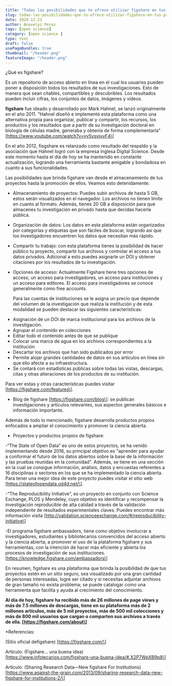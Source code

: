 ```yaml
---
title: "Todas las posibilidades que te ofrece utilizar figshare en tus proyectos"
slug: todas-las-posibilidades-que-te-ofrece-utilizar-figshare-en-tus-proyectos
date: 2020-12-21
author: Anavelyz Pérez
tags: [open science]
category: [open science ]
type: text
draft: false
usePageBundles: true
thumbnail: "/header.png"
featureImage: "/header.png"
---
```



<!-- # Todas las posibilidades que te ofrece utilizar figshare en tus proyectos -->



¿Qué es figshare?

Es un repositorio de acceso abierto en línea en el cual los usuarios pueden
poner a disposición todos los resultados de sus investigaciones. Esto de manera
que sean citables, compartibles y descubribles. Los resultados pueden incluir
cifras, los conjuntos de datos, imágenes y vídeos.

<!-- TEASER_END -->

**figshare** fue ideado y desarrollado por Mark Hahnel, se lanzó originalmente en el
año 2011. "Hahnel diseñó e implementó esta plataforma como una alternativa
propia para organizar, publicar y compartir, los recursos, los productos y los
resultados que a partir de su investigación doctoral en biología de células
madre, generaba y obtenía de forma complementaría"
\[https://www.youtube.com/watch?v=yy5vsviuyF4\]

En el año 2012, fisgshare es relanzado como resultado del respaldo y la
asociación que Hahnel logró con la empresa inglesa Digital Science. Desde este
momento hasta el día de hoy se ha mantenido en constante actualización, logrando
una herramienta bastante amigable y bondadosa en cuanto a sus funcionalidades.

Las posibilidades que brinda figshare van desde el almacenamiento de tus
proyectos hasta la promoción de ellos. Veamos esto detenidamente.

- Almacenamiento de proyectos: Puedes subir archivos de hasta 5 GB, estos serán
  visualizados en el navegador. Los archivos no tienen límite en cuanto al
  formato. Además, tienes 20 GB a disposición para que almacenes tu
  investigación en privado hasta que decidas hacerla pública.

- Organización de datos: Los datos en esta plataforma están organizados por
  categorías y etiquetas que son fáciles de buscar, logrando así que los
  investigadores encuentren los datos que necesitan más rápido.

- Compartir tu trabajo: con esta plataforma tienes la posibilidad de hacer público
  tu proyecto, compartir tus archivos y controlar el acceso a tus datos privados.
  Adicional a esto puedes asignarle un DOI y obtener citaciones por los resultados
  de tu investigación.

- Opciones de acceso: Actualmente Figshare tiene tres opciones de acceso, un
  acceso para investigadores, un acceso para instituciones  y un acceso para
  editores. El acceso para investigadores se conoce generalmente como free
  accounts.

  Para las cuentas de instituciones se le asigna un precio que depende del
  volumen de la investigación que realiza la institución y de esta modalidad se
  pueden destacar las siguientes características:

* Asignación de un DOI de marca institucional para los archivos de la
  investigación.
* Agrupar el contenido en colecciones
* Editar todo el contenido antes de que se publique
* Colocar una marca de agua en los archivos correspondientes a la institución
* Descartar los archivos que han sido publicados por error
* Permite alojar grandes cantidades de datos en sus artículos en
  línea sin que ello afecte a su infraestructura.
* Se contará con estadísticas públicas sobre todas las vistas, descargas,
  citas y otras alteraciones de los productos de su institución.

Para ver estas y otras características puedes visitar
\[https://figshare.com/features\].

- Blog de figshare \[https://figshare.com/blog\]: se publican investigaciones y
  artículos relevantes, sus aspectos generales básicos e información importante.

Además de todo lo mencionado, figshare desarrolla productos propios enfocados a
ampliar el conocimiento y promover la ciencia abierta.

- Proyectos y productos propios de figshare:

-“The State of Open Data” es uno de estos proyectos, se ha venido implementando
desde 2016, su principal objetivo es "aprender para ayudar a conformar el
futuro de los datos abiertos sobre la base de la información y las pruebas
reunidas en la comunidad". Además, se tiene en una sección en la cual se
consigue información, análisis, datos y encuestas referentes a 16 disciplinas
o sectores en los que se ha implementado la ciencia abierta. Para tener una
mejor idea de este proyecto puedes visitar el sitio web
\[https://stateofopendata.od4d.net/\].

-"The Reproducibility Initiative”, es un proyecto en conjunto con Science
Exchange, PLOS y Mendeley, cuyo objetivo es identificar y recompensar la
investigación reproducible de alta calidad a través de la validación
independiente de resultados experimentales claves. Puedes encontrar más
información visita
\[http://validation.scienceexchange.com/#/reproducibility-initiative\]

-El programa figshare ambassadors, tiene como objetivo involucrar a
investigadores, estudiantes y bibliotecarios convencidos del acceso abierto y la
ciencia abierta, a promover el uso de la plataforma figshare y sus herramientas,
con la intención de hacer más eficiente y abierta los procesos de investigación
de sus instituciones. \[https://knowledge.figshare.com/ambassadors\]

En resumen, figshare es una plataforma que brinda la posibilidad de que tus
proyectos estén en un sitio seguro, sea visualizado por una gran cantidad de
personas interesadas, logre ser citado y si necesitas adjuntar archivos de gran
tamaño no exista problema; se puede catalogar como una herramienta que facilita
y ayuda al crecimiento del conocimiento.

**Al día de hoy, figshare ha recibido más de 26 millones de page views y más de
7.5 millones de descargas, tiene en su plataforma más de 2 millones artículos,
más de 5 mil proyectos, más de 500 mil colecciones y más de 800 mil usuarios que
cargan o comparten sus archivos a través de ella. \[https://figshare.com/about\]**

\*Referencias:

(Sitio oficial defigshare) \[https://figshare.com/\]

Artículo: (Figshare… una buena idea)
\[https://www.infotecarios.com/figshare-una-buena-idea/#.X2P7WpXB9p8\]

Artículo: (Sharing Research Data—New figshare For
Institutions)\[https://www.against-the-grain.com/2013/09/sharing-research-data-new-figshare-for-institutions-2/\]
